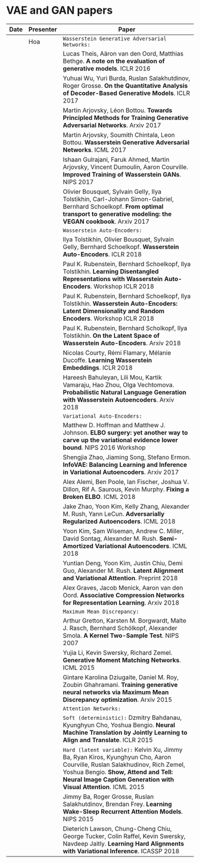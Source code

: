 # VAE and GAN papers

| Date | Presenter | Paper |
|-------------|-------------|-----------------|
|  | Hoa | `Wasserstein Generative Adversarial Networks:` |
|  |  | Lucas Theis, Aäron van den Oord, Matthias Bethge. **A note on the evaluation of generative models**. ICLR 2016 |
|  |  | Yuhuai Wu, Yuri Burda, Ruslan Salakhutdinov, Roger Grosse. **On the Quantitative Analysis of Decoder-Based Generative Models**. ICLR 2017 |
|  |  | Martin Arjovsky, Léon Bottou. **Towards Principled Methods for Training Generative Adversarial Networks**. Arxiv 2017 |
|  |  | Martin Arjovsky, Soumith Chintala, Leon Bottou. **Wasserstein Generative Adversarial Networks**. ICML 2017 |
|  |  | Ishaan Gulrajani, Faruk Ahmed, Martin Arjovsky, Vincent Dumoulin, Aaron Courville. **Improved Training of Wasserstein GANs**. NIPS 2017 |
|  |  | Olivier Bousquet, Sylvain Gelly, Ilya Tolstikhin, Carl-Johann Simon-Gabriel, Bernhard Schoelkopf. **From optimal transport to generative modeling: the VEGAN cookbook**. Arxiv 2017 |
|  |  | `Wasserstein Auto-Encoders:` |
|  |  | Ilya Tolstikhin, Olivier Bousquet, Sylvain Gelly, Bernhard Schoelkopf. **Wasserstein Auto-Encoders**. ICLR 2018 |
|  |  | Paul K. Rubenstein, Bernhard Schoelkopf, Ilya Tolstikhin. **Learning Disentangled Representations with Wasserstein Auto-Encoders**. Workshop ICLR 2018 |
|  |  | Paul K. Rubenstein, Bernhard Schoelkopf, Ilya Tolstikhin. **Wasserstein Auto-Encoders: Latent Dimensionality and Random Encoders**. Workshop ICLR 2018 |
|  |  | Paul K. Rubenstein, Bernhard Scholkopf, Ilya Tolstikhin. **On the Latent Space of Wasserstein Auto-Encoders**. Arxiv 2018 |
|  |  | Nicolas Courty, Rémi Flamary, Mélanie Ducoffe. **Learning Wasserstein Embeddings**. ICLR 2018 |
|  |  | Hareesh Bahuleyan, Lili Mou, Kartik Vamaraju, Hao Zhou, Olga Vechtomova. **Probabilistic Natural Language Generation with Wasserstein Autoencoders**. Arxiv 2018 |
|  |  | `Variational Auto-Encoders:` |
|  |  | Matthew D. Hoffman and Matthew J. Johnson. **ELBO surgery: yet another way to carve up the variational evidence lower bound**. NIPS 2016 Workshop |
|  |  | Shengjia Zhao, Jiaming Song, Stefano Ermon. **InfoVAE: Balancing Learning and Inference in Variational Autoencoders**. Arxiv 2017 |
|  |  | Alex Alemi, Ben Poole, Ian Fischer, Joshua V. Dillon, Rif A. Saurous, Kevin Murphy. **Fixing a Broken ELBO**. ICML 2018 |
|  |  | Jake Zhao, Yoon Kim, Kelly Zhang, Alexander M. Rush, Yann LeCun. **Adversarially Regularized Autoencoders**. ICML 2018 |
|  |  | Yoon Kim, Sam Wiseman, Andrew C. Miller, David Sontag, Alexander M. Rush. **Semi-Amortized Variational Autoencoders**. ICML 2018 |
|  |  | Yuntian Deng, Yoon Kim, Justin Chiu, Demi Guo, Alexander M. Rush. **Latent Alignment and Variational Attention**. Preprint 2018 |
|  |  | Alex Graves, Jacob Menick, Aaron van den Oord. **Associative Compression Networks for Representation Learning**. Arxiv 2018 |
|  |  | `Maximum Mean Discrepancy:` |
|  |  | Arthur Gretton, Karsten M. Borgwardt, Malte J. Rasch, Bernhard Schölkopf, Alexander Smola. **A Kernel Two-Sample Test**. NIPS 2007 |
|  |  | Yujia Li, Kevin Swersky, Richard Zemel. **Generative Moment Matching Networks**. ICML 2015 |
|  |  | Gintare Karolina Dziugaite, Daniel M. Roy, Zoubin Ghahramani. **Training generative neural networks via Maximum Mean Discrepancy optimization**. Arxiv 2015 |
|  |  | `Attention Networks:` |
|  |  | `Soft (deterministic):` Dzmitry Bahdanau, Kyunghyun Cho, Yoshua Bengio. **Neural Machine Translation by Jointly Learning to Align and Translate**. ICLR 2015 |
|  |  | `Hard (latent variable):` Kelvin Xu, Jimmy Ba, Ryan Kiros, Kyunghyun Cho, Aaron Courville, Ruslan Salakhudinov, Rich Zemel, Yoshua Bengio. **Show, Attend and Tell: Neural Image Caption Generation with Visual Attention**. ICML 2015 |
|  |  | Jimmy Ba, Roger Grosse, Ruslan Salakhutdinov, Brendan Frey. **Learning Wake-Sleep Recurrent Attention Models**. NIPS 2015 |
|  |  | Dieterich Lawson, Chung-Cheng Chiu, George Tucker, Colin Raffel, Kevin Swersky, Navdeep Jaitly. **Learning Hard Alignments with Variational Inference**. ICASSP 2018 |
